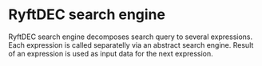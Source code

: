# RyftDEC search engine

RyftDEC search engine decomposes search query to several expressions.
Each expression is called separatelly via an abstract search engine.
Result of an expression is used as input data for the next expression.
